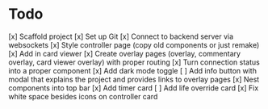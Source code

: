 # Todo

[x] Scaffold project
[x] Set up Git
[x] Connect to backend server via websockets
[x] Style controller page (copy old components or just remake)
[x] Add in card viewer
[x] Create overlay pages (overlay, commentary overlay, card viewer overlay) with proper routing
[x] Turn connection status into a proper component
[x] Add dark mode toggle
[ ] Add info button with modal that explains the project and provides links to overlay pages
[x] Nest components into top bar
[x] Add timer card
[ ] Add life override card
[x] Fix white space besides icons on controller card
